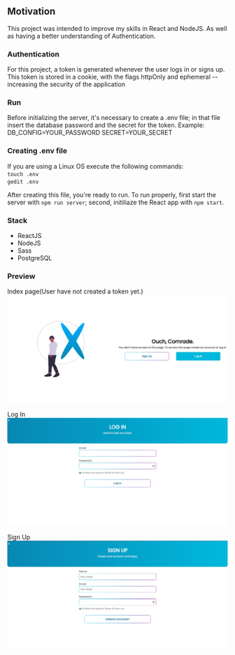 ## Motivation

This project was intended to improve my skills in React and NodeJS. As well as having a better understanding of Authentication.

### Authentication

For this project, a token is generated whenever the user logs in or signs up. This token is stored in a cookie, with the flags httpOnly and ephemeral -- increasing the security of the application

### Run

Before initializing the server, it's necessary to create a .env file; in that file insert the database password and the secret for the token. Example:
DB_CONFIG=YOUR_PASSWORD
SECRET=YOUR_SECRET
### Creating .env file
If you are using a Linux OS execute the following commands: <br />
`touch .env` <br />
`gedit .env`

After creating this file, you're ready to run. To run properly, first start the server with `npm run server`; second, initiliaze the React app with `npm start`.

### Stack 

* ReactJS
* NodeJS
* Sass
* PostgreSQL
### Preview
Index page(User have not created a token yet.)
![Alt text](screenshots/index.png?raw=true "Index")

Log In
![Alt text](screenshots/login.png?raw=true "Index")

Sign Up
![Alt text](screenshots/signup.png?raw=true "Sign Up")
